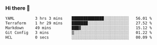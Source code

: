 ### Hi there 👋

<!--
**urzz/urzz** is a ✨ _special_ ✨ repository because its `README.md` (this file) appears on your GitHub profile.

Here are some ideas to get you started:

- 🔭 I’m currently working on ...
- 🌱 I’m currently learning ...
- 👯 I’m looking to collaborate on ...
- 🤔 I’m looking for help with ...
- 💬 Ask me about ...
- 📫 How to reach me: ...
- 😄 Pronouns: ...
- ⚡ Fun fact: ...
-->

<!--START_SECTION:waka-->

```txt
YAML         3 hrs 3 mins    ██████████████░░░░░░░░░░░   56.01 %
Terraform    1 hr 29 mins    ███████░░░░░░░░░░░░░░░░░░   27.52 %
Markdown     49 mins         ███▓░░░░░░░░░░░░░░░░░░░░░   15.12 %
Git Config   3 mins          ▒░░░░░░░░░░░░░░░░░░░░░░░░   01.22 %
HCL          0 secs          ░░░░░░░░░░░░░░░░░░░░░░░░░   00.09 %
```

<!--END_SECTION:waka-->

